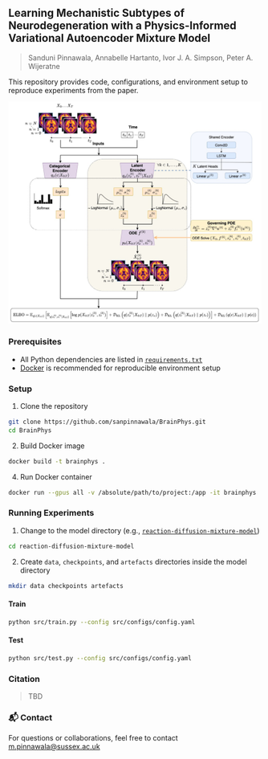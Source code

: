 ## Learning Mechanistic Subtypes of Neurodegeneration with a Physics-Informed Variational Autoencoder Mixture Model

> Sanduni Pinnawala, Annabelle Hartanto, Ivor J. A. Simpson, Peter A. Wijeratne

This repository provides code, configurations, and environment setup to reproduce experiments from the paper.

![Schematic of BrainPhys](mixture.jpg)

### Prerequisites

- All Python dependencies are listed in [`requirements.txt`](./requirements.txt)
- [Docker](https://www.docker.com/) is recommended for reproducible environment setup

### Setup

1. Clone the repository

```bash
git clone https://github.com/sanpinnawala/BrainPhys.git
cd BrainPhys
```

2. Build Docker image

```bash
docker build -t brainphys .
```

4. Run Docker container

```bash
docker run --gpus all -v /absolute/path/to/project:/app -it brainphys
```

### Running Experiments

1. Change to the model directory (e.g., [`reaction-diffusion-mixture-model`](./reaction-diffusion-mixture-model))

```bash
cd reaction-diffusion-mixture-model
```

2. Create `data`, `checkpoints`, and `artefacts` directories inside the model directory

```bash
mkdir data checkpoints artefacts
```

#### Train 

```bash
python src/train.py --config src/configs/config.yaml
```

#### Test

```bash
python src/test.py --config src/configs/config.yaml
```

### Citation

> TBD

### 📬 Contact

For questions or collaborations, feel free to contact [m.pinnawala@sussex.ac.uk](mailto:m.pinnawala@sussex.ac.uk)